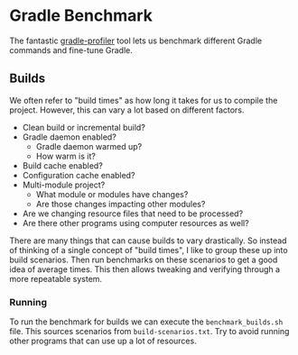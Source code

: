 # Gradle Benchmark

The fantastic [gradle-profiler](https://github.com/gradle/gradle-profiler) tool lets us benchmark different Gradle commands and fine-tune Gradle.

## Builds

We often refer to "build times" as how long it takes for us to compile the project. However, this can vary a lot based on different factors.

* Clean build or incremental build?
* Gradle daemon enabled?
    * Gradle daemon warmed up?
    * How warm is it?
* Build cache enabled?
* Configuration cache enabled?
* Multi-module project?
    * What module or modules have changes?
    * Are those changes impacting other modules?
* Are we changing resource files that need to be processed?
* Are there other programs using computer resources as well?

There are many things that can cause builds to vary drastically. So instead of thinking of a single concept of "build times", I like to group these up into build scenarios. Then run benchmarks on these scenarios to get a good idea of average times. This then allows tweaking and verifying through a more repeatable system.

### Running

To run the benchmark for builds we can execute the `benchmark_builds.sh` file. This sources scenarios from `build-scenarios.txt`. Try to avoid running other programs that can use up a lot of resources.

